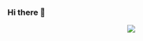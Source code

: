 ### Hi there 👋

<p align="center">
  <img src="[https://capsule-render.vercel.app/api?text=Hey Everyone!](https://capsule-render.vercel.app/api?text=Hey)🕹️&animation=fadeIn&type=waving&color=gradient&height=100"/>
</p>
